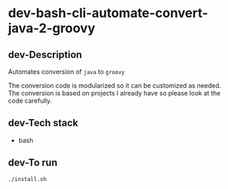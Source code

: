 # dev-bash-cli-automate-convert-java-2-groovy

## dev-Description
Automates conversion of `java` to `groovy`

The conversion code is modularized so it can be customized
as needed. The conversion is based on projects I already have so please look at the code carefully.

## dev-Tech stack
- bash

## dev-To run
`./install.sh`

